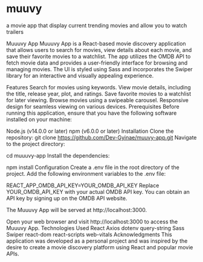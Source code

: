 # muuvy
a movie app that display current trending movies and allow you to watch trailers

Muuuvy App
Muuuvy App is a React-based movie discovery application that allows users to search for movies, view details about each movie, and save their favorite movies to a watchlist. The app utilizes the OMDB API to fetch movie data and provides a user-friendly interface for browsing and managing movies. The UI is styled using Sass and incorporates the Swiper library for an interactive and visually appealing experience.

Features
Search for movies using keywords.
View movie details, including the title, release year, plot, and ratings.
Save favorite movies to a watchlist for later viewing.
Browse movies using a swipeable carousel.
Responsive design for seamless viewing on various devices.
Prerequisites
Before running this application, ensure that you have the following software installed on your machine:

Node.js (v14.0.0 or later)
npm (v6.0.0 or later)
Installation
Clone the repository: git clone https://github.com/Dev-Gyinae/muuvy-app.git
Navigate to the project directory:

cd muuuvy-app
Install the dependencies:

npm install
Configuration
Create a .env file in the root directory of the project.
Add the following environment variables to the .env file:

REACT_APP_OMDB_API_KEY=YOUR_OMDB_API_KEY
Replace YOUR_OMDB_API_KEY with your actual OMDB API key. You can obtain an API key by signing up on the OMDB API website.

The Muuuvy App will be served at http://localhost:3000.

Open your web browser and visit http://localhost:3000 to access the Muuuvy App.
Technologies Used
React
Axios
dotenv
query-string
Sass
Swiper
react-dom
react-scripts
web-vitals
Acknowledgments
This application was developed as a personal project and was inspired by the desire to create a movie discovery platform using React and popular movie APIs.





